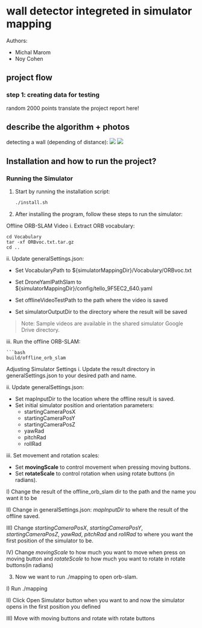 # wall detector integreted in simulator mapping
Authors:

- Michal Marom
- Noy Cohen

## project flow

### step 1: creating data for testing
random 2000 points 
 translate the project report here!

## describe the algorithm + photos
detecting a wall (depending of distance):
![](https://github.com/Noyc98/simulatorMapping/assets/110714301/c84bf759-5a1f-400a-a665-787bc133ce25)
![](https://github.com/Noyc98/simulatorMapping/assets/110714301/009cd5b2-9360-4764-9719-25efae72bb28)


## Installation and how to run the project?

### Running the Simulator

1. Start by running the installation script:

   ```bash
   ./install.sh

2. After installing the program, follow these steps to run the simulator:

Offline ORB-SLAM Video
i. Extract ORB vocabulary:

    cd Vocabulary
    tar -xf ORBvoc.txt.tar.gz
    cd ..

ii. Update generalSettings.json:

  - Set VocabularyPath to ${simulatorMappingDir}/Vocabulary/ORBvoc.txt

  - Set DroneYamlPathSlam to ${simulatorMappingDir}/config/tello_9F5EC2_640.yaml

  - Set offlineVideoTestPath to the path where the video is saved
    
  - Set simulatorOutputDir to the directory where the result will be saved

  > Note: Sample videos are available in the shared simulator Google Drive directory.

iii. Run the offline ORB-SLAM:
  
    ```bash
    build/offline_orb_slam


Adjusting Simulator Settings
i. Update the result directory in generalSettings.json to your desired path and name.

ii. Update generalSettings.json:

  - Set mapInputDir to the location where the offline result is saved.
  - Set initial simulator position and orientation parameters:
    - startingCameraPosX
    - startingCameraPosY
    - startingCameraPosZ
    - yawRad
    - pitchRad
    - rollRad

iii. Set movement and rotation scales:

  - Set __movingScale__ to control movement when pressing moving buttons.
  - Set __rotateScale__ to control rotation when using rotate buttons (in radians).


I) Change the result of the offline_orb_slam dir to the path and the name you want it to be

II) Change in generalSettings.json: *mapInputDir* to where the result of the offline saved.

III) Change *startingCameraPosX*, *startingCameraPosY*, *startingCameraPosZ*, *yawRad*, *pitchRad* and *rollRad* to where you want the first position of the simulator to be.

IV) Change *movingScale* to how much you want to move when press on moving button and *rotateScale* to how much you want to rotate in rotate buttons(in radians)

3. Now we want to run ./mapping to open orb-slam.

I) Run ./mapping

II) Click Open Simulator button when you want to and now the simulator opens in the first position you defined

III) Move with moving buttons and rotate with rotate buttons

